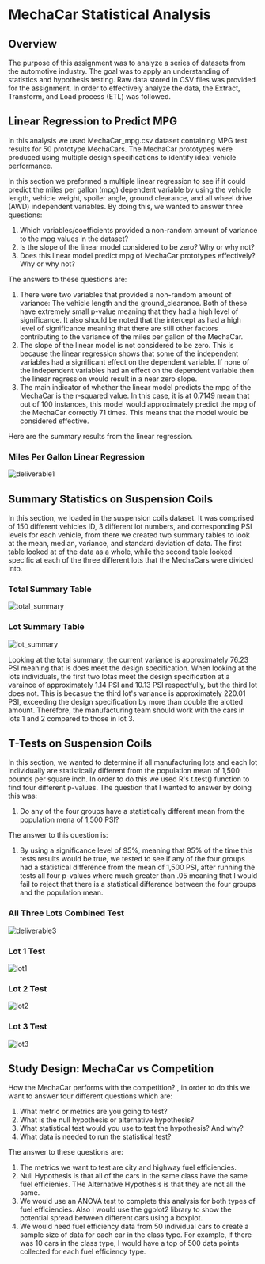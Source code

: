 # MechaCar Statistical Analysis

## Overview

The purpose of this assignment was to analyze a series of datasets from the automotive industry. The goal was to apply an understanding of statistics and hypothesis testing. Raw data stored in CSV files was provided for the assignment. In order to effectively analyze the data, the Extract, Transform, and Load process (ETL) was followed.

## Linear Regression to Predict MPG

In this analysis we used MechaCar_mpg.csv dataset containing MPG test results for 50 prototype MechaCars. The MechaCar prototypes were produced using multiple design specifications to identify ideal vehicle performance.

In this section we preformed a multiple linear regression to see if it could predict the miles per gallon (mpg) dependent variable by using the vehicle length, vehicle weight, spoiler angle, ground clearance, and all wheel drive (AWD) independent variables. By doing this, we wanted to answer three questions:

1. Which variables/coefficients provided a non-random amount of variance to the mpg values in the dataset?
2. Is the slope of the linear model considered to be zero? Why or why not?
3. Does this linear model predict mpg of MechaCar prototypes effectively? Why or why not?

The answers to these questions are:

1. There were two variables that provided a non-random amount of variance: The vehicle length and the ground_clearance. Both of these have extremely small p-value meaning that they had a high level of significance. It also should be noted that the intercept as had a high level of significance meaning that there are still other factors contributing to the variance of the miles per gallon of the MechaCar. 
2. The slope of the linear model is not considered to be zero. This is because the linear regression shows that some of the independent variables had a significant effect on the dependent variable. If none of the independent variables had an effect on the dependent variable then the linear regression would result in a near zero slope. 
3. The main indicator of whether the linear model predicts the mpg of the MechaCar is the r-squared value. In this case, it is at 0.7149 mean that out of 100 instances, this model would approximately predict the mpg of the MechaCar correctly 71 times. This means that the model would be considered effective.

Here are the summary results from the linear regression.

### Miles Per Gallon Linear Regression

![deliverable1](https://user-images.githubusercontent.com/16723095/133644594-88b320db-2a9b-4d50-aed4-e62b61f353d7.PNG)

## Summary Statistics on Suspension Coils

In this section, we loaded in the suspension coils dataset. It  was comprised of 150 different vehicles ID, 3 different lot numbers, and corresponding PSI levels for each vehicle, from there we created two summary tables to look at the mean, median, variance, and standard deviation of data. The first table looked at of the data as a whole, while the second table looked specific at each of the three different lots that the MechaCars were divided into.

### Total Summary Table

![total_summary](https://user-images.githubusercontent.com/16723095/133644648-6146b697-d9b9-4800-92e8-ff1da57f490d.PNG)

### Lot Summary Table

![lot_summary](https://user-images.githubusercontent.com/16723095/133644671-9f307ffd-feea-4192-812c-6154210ee501.PNG)

Looking at the total summary, the current variance is approximately 76.23 PSI meaning that is does meet the design specification. When looking at the lots individuals, the first two lotas meet the design specification at a varaince of approximately 1.14 PSI and 10.13 PSI respectfully, but the third lot does not. This is becasue the third lot's variance is approximately 220.01 PSI, exceeding the design specification by more than double the alotted amount. Therefore, the manufacturing team should work with the cars in lots 1 and 2 compared to those in lot 3.

## T-Tests on Suspension Coils

In this section, we wanted to determine if all manufacturing lots and each lot individually are statistically different from the population mean of 1,500 pounds per square inch. In order to do this we used R's t.test() function to find four different p-values. The question that I wanted to answer by doing this was:

1. Do any of the four groups have a statistically different mean from the population mena of 1,500 PSI?

The answer to this question is:

1. By using a significance level of 95%, meaning that 95% of the time this tests results would be true, we tested to see if any of the four groups had a statistical difference from the mean of 1,500 PSI, after running the tests all four p-values where much greater than .05 meaning that I would fail to reject that there is a statistical difference between the four groups and the population mean.

### All Three Lots Combined Test

![deliverable3](https://user-images.githubusercontent.com/16723095/133644752-ef8a01a7-ed62-4dfc-be39-86e422b64847.PNG)

### Lot 1 Test

![lot1](https://user-images.githubusercontent.com/16723095/133644783-bdab5ae8-9050-4a1e-b702-644a5654199f.PNG)

### Lot 2 Test

![lot2](https://user-images.githubusercontent.com/16723095/133644794-e4f4fc45-6a91-48e6-abd8-46089d5f7707.PNG)

### Lot 3 Test

![lot3](https://user-images.githubusercontent.com/16723095/133644806-999fa5a9-46c4-42a3-a82b-134bdee2596f.PNG)

## Study Design: MechaCar vs Competition

How the MechaCar performs with the competition? , in order to do this we want to answer four different questions which are:

1. What metric or metrics are you going to test?
2. What is the null hypothesis or alternative hypothesis?
3. What statistical test would you use to test the hypothesis? And why?
4. What data is needed to run the statistical test?

The answer to these questions are:

1. The metrics we want to test are city and highway fuel efficiencies.
2. Null Hypothesis is that all of the cars in the same class have the same fuel efficienies. THe Alternative Hypothesis is that they are not all the same.
3. We would use an ANOVA test to complete this analysis for both types of fuel efficiencies. Also I would use the ggplot2 library to show the potential spread between different cars using a boxplot.
4. We would need fuel efficiency data from 50 individual cars to create a sample size of data for each car in the class type. For example, if there was 10 cars in the class type, I would have a top of 500 data points collected for each fuel efficiency type.
